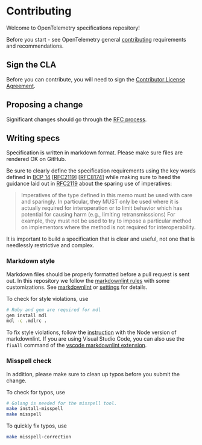 # Contributing

Welcome to OpenTelemetry specifications repository!

Before you start - see OpenTelemetry general [contributing](https://github.com/open-telemetry/community/blob/master/CONTRIBUTING.md) requirements and recommendations.

## Sign the CLA

Before you can contribute, you will need to sign the [Contributor License Agreement](https://identity.linuxfoundation.org/projects/cncf).

## Proposing a change

Significant changes should go through the [RFC process](https://github.com/open-telemetry/rfcs).

## Writing specs

Specification is written in markdown format.
Please make sure files are rendered OK on GitHub.

Be sure to clearly define the specification requirements using the key words defined in [BCP 14](https://tools.ietf.org/html/bcp14) [[RFC2119](https://tools.ietf.org/html/rfc2119)] [[RFC8174](https://tools.ietf.org/html/rfc8174)] while making sure to heed the guidance laid out in [RFC2119](https://tools.ietf.org/html/rfc2119) about the sparing use of imperatives:

> Imperatives of the type defined in this memo must be used with care
> and sparingly.  In particular, they MUST only be used where it is
> actually required for interoperation or to limit behavior which has
> potential for causing harm (e.g., limiting retransmisssions)  For
> example, they must not be used to try to impose a particular method
> on implementors where the method is not required for
> interoperability.

It is important to build a specification that is clear and useful, not one that is needlessly restrictive and complex.

### Markdown style

Markdown files should be properly formatted before a pull request is sent out.
In this repository we follow the [markdownlint rules](https://github.com/DavidAnson/markdownlint#rules--aliases) with some customizations.
See [markdownlint](.markdownlint.yaml) or [settings](.vscode/settings.json) for details.

To check for style violations, use

```bash
# Ruby and gem are required for mdl
gem install mdl
mdl -c .mdlrc .
```

To fix style violations, follow the [instruction](https://github.com/DavidAnson/markdownlint#optionsresultversion) with the Node version of markdownlint.
If you are using Visual Studio Code, you can also use the `fixAll` command of the [vscode markdownlint extension](https://github.com/DavidAnson/vscode-markdownlint).

### Misspell check

In addition, please make sure to clean up typos before you submit the change.

To check for typos, use

```bash
# Golang is needed for the misspell tool.
make install-misspell
make misspell
```

To quickly fix typos, use

```bash
make misspell-correction
```
